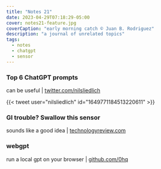 ```yaml
---
title: "Notes 21"
date: 2023-04-29T07:18:29-05:00
cover: notes21-feature.jpg
coverCaption: "early morning catch © Juan B. Rodriguez"
description: "a journal of unrelated topics"
tags:
  - notes
  - chatgpt
  - sensor
---
```


### Top 6 ChatGPT prompts

can be useful | [twitter.com/nilsliedlich](https://twitter.com/nilsliedlich/status/1649771184513220611?s=61&t=viBpSEgGg7eYw8d3y3VlDA)

{{< tweet user="nilsliedlich" id="1649771184513220611" >}}

### GI trouble? Swallow this sensor

sounds like a good idea | [technologyreview.com](https://www.technologyreview.com/2023/04/25/1070439/gi-trouble-swallow-this-sensor/)

### webgpt

run a local gpt on your browser | [github.com/0hq](https://github.com/0hq/WebGPT)
